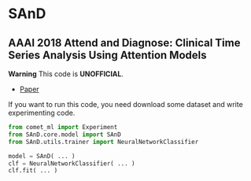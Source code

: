# SAnD
## AAAI 2018 Attend and Diagnose: Clinical Time Series Analysis Using Attention Models

**Warning** This code is **UNOFFICIAL**.

* [Paper](https://www.aaai.org/ocs/index.php/AAAI/AAAI18/paper/viewFile/16325/16790)

If you want to run this code,
you need download some dataset and write experimenting code.

```python
from comet_ml import Experiment
from SAnD.core.model import SAnD
from SAnD.utils.trainer import NeuralNetworkClassifier

model = SAnD( ... )
clf = NeuralNetworkClassifier( ... )
clf.fit( ... )
```
